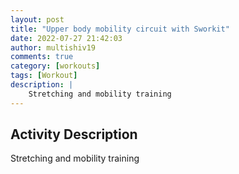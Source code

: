 ```yaml
---
layout: post
title: "Upper body mobility circuit with Sworkit"
date: 2022-07-27 21:42:03
author: multishiv19
comments: true
category: [workouts]
tags: [Workout]
description: |
    Stretching and mobility training
---
```



## Activity Description
Stretching and mobility training


<div width='100%' class='strava-embed-placeholder' data-embed-type='activity' data-embed-id='7536044492'></div>
<script src='https://strava-embeds.com/embed.js'></script>
